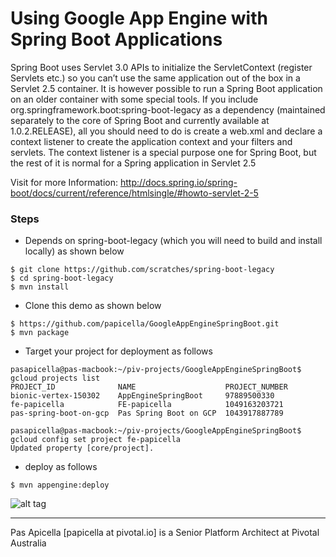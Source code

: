 <h1>Using Google App Engine with Spring Boot Applications</h1>

Spring Boot uses Servlet 3.0 APIs to initialize the ServletContext (register Servlets etc.) so you 
can’t use the same application out of the box in a Servlet 2.5 container. It is however possible to 
run a Spring Boot application on an older container with some special tools. If you include 
org.springframework.boot:spring-boot-legacy as a dependency (maintained separately to the core of Spring 
Boot and currently available at 1.0.2.RELEASE), all you should need to do is create a web.xml and declare 
a context listener to create the application context and your filters and servlets. The context listener 
is a special purpose one for Spring Boot, but the rest of it is normal for a Spring application in Servlet 2.5

Visit for more Information: http://docs.spring.io/spring-boot/docs/current/reference/htmlsingle/#howto-servlet-2-5

<h3> Steps </h3>

- Depends on spring-boot-legacy (which you will need to build and install locally) as shown below

```
$ git clone https://github.com/scratches/spring-boot-legacy
$ cd spring-boot-legacy
$ mvn install
```

- Clone this demo as shown below

```
$ https://github.com/papicella/GoogleAppEngineSpringBoot.git
$ mvn package
```

- Target your project for deployment as follows

```
pasapicella@pas-macbook:~/piv-projects/GoogleAppEngineSpringBoot$ gcloud projects list
PROJECT_ID              NAME                    PROJECT_NUMBER
bionic-vertex-150302    AppEngineSpringBoot     97889500330
fe-papicella            FE-papicella            1049163203721
pas-spring-boot-on-gcp  Pas Spring Boot on GCP  1043917887789

pasapicella@pas-macbook:~/piv-projects/GoogleAppEngineSpringBoot$ gcloud config set project fe-papicella
Updated property [core/project].

```

- deploy as follows

```
$ mvn appengine:deploy
```

![alt tag](https://dl.dropboxusercontent.com/u/15829935/platform-demos/images/gae-springboot-1.png)

<hr />
Pas Apicella [papicella at pivotal.io] is a Senior Platform Architect at Pivotal Australia 
